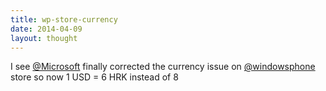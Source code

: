```yaml
---
title: wp-store-currency
date: 2014-04-09
layout: thought
---
```

I see [@Microsoft](https://x.com/Microsoft) finally corrected the currency issue on [@windowsphone](https://x.com/windowsphone) store so now 1 USD = 6 HRK instead of 8
